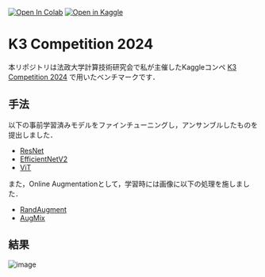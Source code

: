 [![Open In Colab](https://colab.research.google.com/assets/colab-badge.svg)](https://colab.research.google.com/github/lychee1223/K3Competition/blob/main/k3-competition.ipynb)
[![Open in Kaggle](https://kaggle.com/static/images/open-in-kaggle.svg)](https://www.kaggle.com/code/lychee1223/k3-competition-2024)

# K3 Competition 2024
本リポジトリは法政大学計算技術研究会で私が主催したKaggleコンペ [K3 Competition 2024](https://www.kaggle.com/t/bedf75123af7434daf6b5b3f5db969f0) で用いたベンチマークです．<br>

## 手法
以下の事前学習済みモデルをファインチューニングし，アンサンブルしたものを提出しました．
- [ResNet](https://arxiv.org/abs/1512.03385v1)
- [EfficientNetV2](https://arxiv.org/abs/2104.00298v3)
- [ViT](https://arxiv.org/abs/2010.11929)

また，Online Augmentationとして，学習時には画像に以下の処理を施しました．
- [RandAugment](https://arxiv.org/abs/1909.13719)
- [AugMix](https://arxiv.org/abs/1912.02781)

## 結果
![image](https://github.com/lychee1223/K3Competition2024/assets/110546438/3bf026b0-00b0-44a9-9983-9d47d61f2d49)

